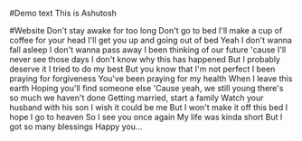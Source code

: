 #Demo text
This is Ashutosh

#Website
Don't stay awake for too long
Don't go to bed
I'll make a cup of coffee for your head
I'll get you up and going out of bed
Yeah
I don't wanna fall asleep
I don't wanna pass away
I been thinking of our future 'cause I'll never see those days
I don't know why this has happened
But I probably deserve it
I tried to do my best
But you know that I'm not perfect
I been praying for forgiveness
You've been praying for my health
When I leave this earth
Hoping you'll find someone else
'Cause yeah, we still young there's so much we haven't done
Getting married, start a family
Watch your husband with his son
I wish it could be me
But I won't make it off this bed
I hope I go to heaven
So I see you once again
My life was kinda short
But I got so many blessings
Happy you…